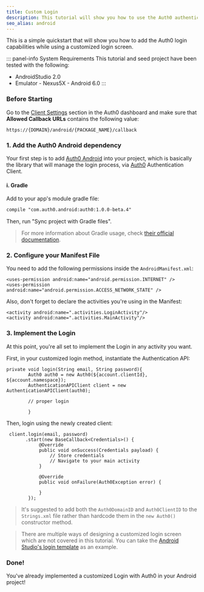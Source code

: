 ```yaml
---
title: Custom Login
description: This tutorial will show you how to use the Auth0 authentication API in your Android project to create a custom login screen.
seo_alias: android
---
```


This is a simple quickstart that will show you how to add the Auth0 login capabilities while using a customized login screen.

::: panel-info System Requirements
This tutorial and seed project have been tested with the following:

* AndroidStudio 2.0
* Emulator - Nexus5X - Android 6.0
  :::


### Before Starting

Go to the [Client Settings](${uiURL}/#/applications/${account.clientId}/settings) section in the Auth0 dashboard and make sure that **Allowed Callback URLs** contains the following value:


<pre><code>https://{DOMAIN}/android/{PACKAGE_NAME}/callback</pre></code>

### 1. Add the Auth0 Android dependency

Your first step is to add [Auth0 Android](https://github.com/auth0/Auth0.Android) into your project, which is basically the library that will manage the login process, via [Auth0](https://auth0.com/) Authentication Client.

#### i. Gradle

Add to your app's module gradle file:

```xml
compile "com.auth0.android:auth0:1.0.0-beta.4"
```

Then, run "Sync project with Gradle files".

> For more information about Gradle usage, check [their official documentation](http://tools.android.com/tech-docs/new-build-system/user-guide).

### 2. Configure your Manifest File

You need to add the following permissions inside the ``AndroidManifest.xml``:

	<uses-permission android:name="android.permission.INTERNET" />
	<uses-permission android:name="android.permission.ACCESS_NETWORK_STATE" />

Also, don't forget to declare the activities you're using in the Manifest:


	<activity android:name=".activities.LoginActivity"/>
	<activity android:name=".activities.MainActivity"/>


### 3. Implement the Login

At this point, you're all set to implement the Login in any activity you want.

First, in your customized login method, instantiate the Authentication API:

```android
private void login(String email, String password){
        Auth0 auth0 = new Auth0(${account.clientId}, ${account.namespace});
        AuthenticationAPIClient client = new AuthenticationAPIClient(auth0);  

        // proper login

        }      
```

Then, login using the newly created client:

```android
 client.login(email, password)
       .start(new BaseCallback<Credentials>() {
            @Override
            public void onSuccess(Credentials payload) {
                // Store credentials
                // Navigate to your main activity
            }

            @Override
            public void onFailure(Auth0Exception error) {

            }
        });
```
> It's suggested to add both the ``Auth0DomainID`` and ``Auth0ClientID`` to the ``Strings.xml`` file rather than hardcode them in the ``new Auth0()`` constructor method.

> There are multiple ways of designing a customized login screen which are not covered in this tutorial. You can take the [Android Studio's login template](https://developer.android.com/studio/projects/templates.html) as an example.

### Done!

You've already implemented a customized Login with Auth0 in your Android project!

